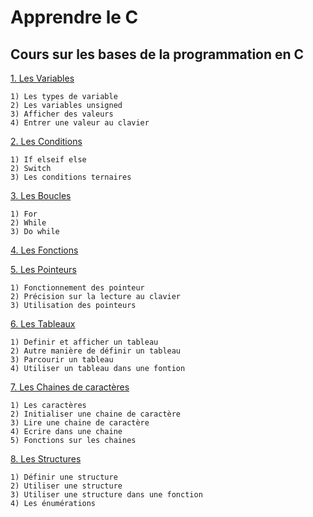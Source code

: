# Apprendre le C
## Cours sur les bases de la programmation en C

[1. Les Variables](https://github.com/Nzosim/Apprendre-le-C/blob/main/Variables.c)

    1) Les types de variable
    2) Les variables unsigned
    3) Afficher des valeurs
    4) Entrer une valeur au clavier

[2. Les Conditions](https://github.com/Nzosim/Apprendre-le-C/blob/main/Conditions.c)

    1) If elseif else
    2) Switch
    3) Les conditions ternaires

[3. Les Boucles](https://github.com/Nzosim/Apprendre-le-C/blob/main/Boucles.c)

    1) For
    2) While
    3) Do while

[4. Les Fonctions](https://github.com/Nzosim/Apprendre-le-C/blob/main/Fonctions.c)

[5. Les Pointeurs](https://github.com/Nzosim/Apprendre-le-C/blob/main/Pointeurs.c)

    1) Fonctionnement des pointeur
    2) Précision sur la lecture au clavier
    3) Utilisation des pointeurs

[6. Les Tableaux](https://github.com/Nzosim/Apprendre-le-C/blob/main/Tableaux.c)

    1) Definir et afficher un tableau
    2) Autre manière de définir un tableau
    3) Parcourir un tableau
    4) Utiliser un tableau dans une fontion

[7. Les Chaines de caractères](https://github.com/Nzosim/Apprendre-le-C/blob/main/ChainesDeCaracteres.c)

    1) Les caractères
    2) Initialiser une chaine de caractère
    3) Lire une chaine de caractère
    4) Ecrire dans une chaine
    5) Fonctions sur les chaines

[8. Les Structures](https://github.com/Nzosim/Apprendre-le-C/blob/main/Structures.c)

    1) Définir une structure
    2) Utiliser une structure
    3) Utiliser une structure dans une fonction
    4) Les énumérations